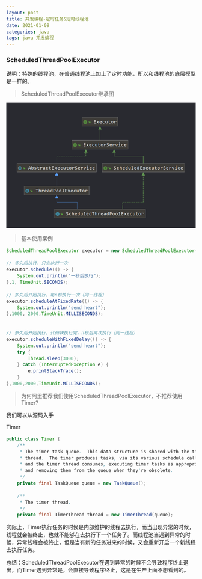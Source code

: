 ```yaml
---
layout: post
title: 并发编程-定时任务&定时线程池
date: 2021-01-09
categories: java
tags: java 并发编程
---
```


### ScheduledThreadPoolExecutor

说明：特殊的线程池，在普通线程池上加上了定时功能，所以和线程池的底层模型是一样的。

> ScheduledThreadPoolExecutor继承图

![](/assets/img/concurrent/ScheduledThreadPoolExecutor%E7%BB%93%E6%9E%84.png)



> 基本使用案例

```java
ScheduledThreadPoolExecutor executor = new ScheduledThreadPoolExecutor(1);

// 多久后执行，只会执行一次
executor.schedule(() -> {
    System.out.println("一秒后执行");
},1, TimeUnit.SECONDS);

// 多久后开始执行，每n秒执行一次（同一线程）
executor.scheduleAtFixedRate(() -> {
    System.out.println("send heart");
},1000, 2000,TimeUnit.MILLISECONDS);


// 多久后开始执行，代码块执行完，n秒后再次执行（同一线程）
executor.scheduleWithFixedDelay(() -> {
    System.out.println("send heart");
    try {
        Thread.sleep(3000);
    } catch (InterruptedException e) {
        e.printStackTrace();
    }
},1000,2000,TimeUnit.MILLISECONDS);
```



> 为何阿里推荐我们使用ScheduledThreadPoolExecutor，不推荐使用Timer?

我们可以从源码入手

Timer

```java
public class Timer {
    /**
     * The timer task queue.  This data structure is shared with the timer
     * thread.  The timer produces tasks, via its various schedule calls,
     * and the timer thread consumes, executing timer tasks as appropriate,
     * and removing them from the queue when they're obsolete.
     */
    private final TaskQueue queue = new TaskQueue();

    /**
     * The timer thread.
     */
    private final TimerThread thread = new TimerThread(queue);
```

实际上，Timer执行任务的时候是内部维护的线程去执行，而当出现异常的时候，线程就会被终止，也就不能够在去执行下一个任务了。而线程池当遇到异常的时候，异常线程会被终止，但是当有新的任务进来的时候，又会重新开启一个新线程去执行任务。

总结：ScheduledThreadPoolExecutor在遇到异常的时候不会导致程序终止退出，而Timer遇到异常是，会直接导致程序终止，这是在生产上面不想看到的。







